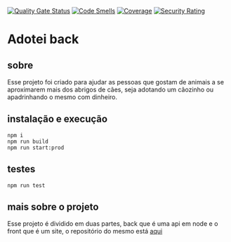 [![Quality Gate Status](https://sonarcloud.io/api/project_badges/measure?project=Angu-chuleta_Adotei-back&metric=alert_status)](https://sonarcloud.io/dashboard?id=Angu-chuleta_Adotei-back)
[![Code Smells](https://sonarcloud.io/api/project_badges/measure?project=Angu-chuleta_Adotei-back&metric=code_smells)](https://sonarcloud.io/dashboard?id=Angu-chuleta_Adotei-back)
[![Coverage](https://sonarcloud.io/api/project_badges/measure?project=Angu-chuleta_Adotei-back&metric=coverage)](https://sonarcloud.io/dashboard?id=Angu-chuleta_Adotei-back)
[![Security Rating](https://sonarcloud.io/api/project_badges/measure?project=Angu-chuleta_Adotei-back&metric=security_rating)](https://sonarcloud.io/dashboard?id=Angu-chuleta_Adotei-back)

# Adotei back

## sobre

Esse projeto foi criado para ajudar as pessoas que gostam de animais a se aproximarem mais dos abrigos de cães, seja adotando um cãozinho ou apadrinhando o mesmo com dinheiro.

## instalação e execução

```shell
npm i
npm run build
npm run start:prod
```

## testes

```shell
npm run test
```

## mais sobre o projeto

Esse projeto é dividido em duas partes, back que é uma api em node e o front que é um site, o repositório do mesmo está [aqui](https://github.com/Angu-chuleta/Adotei-front)
